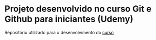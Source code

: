 # Projeto desenvolvido no curso Git e Github para iniciantes (Udemy)
Repositório utilizado para o desenvolvimento do [curso](https://www.udemy.com/git-e-github-para-iniciantes/)